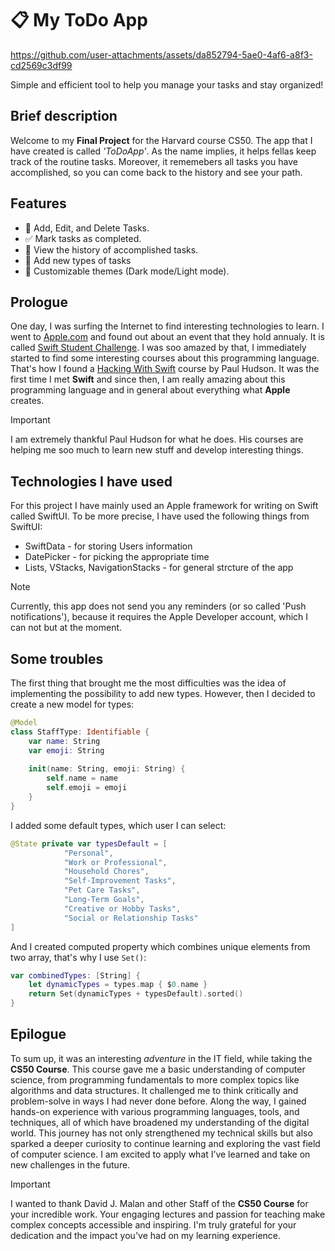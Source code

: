# 📋 My ToDo App

https://github.com/user-attachments/assets/da852794-5ae0-4af6-a8f3-cd2569c3df99

Simple and efficient tool to help you manage your tasks and stay organized!

## Brief description
Welcome to my **Final Project** for the Harvard course CS50. The app that I have created is called *'ToDoApp'*. As the name implies, it helps fellas keep track of the routine tasks. Moreover, it rememebers all tasks you have accomplished, so you can come back to the history and see your path. 

## Features
- 📝 Add, Edit, and Delete Tasks.
- ✅ Mark tasks as completed.
- 📜 View the history of accomplished tasks.
- 👥 Add new types of tasks
- 🎨 Customizable themes (Dark mode/Light mode).

## Prologue

One day, I was surfing the Internet to find interesting technologies to learn. I went to [Apple.com](https://www.apple.com/) and found out about an event that they hold annualy. It is called [Swift Student Challenge](https://developer.apple.com/swift-student-challenge/). I was soo amazed by that, I immediately started to find some interesting courses about this programming language. That's how I found a [Hacking With Swift](https://www.hackingwithswift.com/100/swiftui) course by Paul Hudson.
It was the first time I met **Swift** and since then, I am really amazing about this programming language and in general about everything what **Apple** creates.

> [!IMPORTANT]
> I am extremely thankful Paul Hudson for what he does. His courses are helping me soo much to learn new stuff and develop interesting things.

## Technologies I have used

For this project I have mainly used an Apple framework for writing on Swift called SwiftUI. To be more precise, I have used the following things from SwiftUI: 

- SwiftData - for storing Users information
- DatePicker - for picking the appropriate time
- Lists, VStacks, NavigationStacks - for general strcture of the app

> [!NOTE]
> Currently, this app does not send you any reminders (or so called 'Push notifications'), because it requires the Apple Developer account, which I can not but at the moment.

## Some troubles
The first thing that brought me the most difficulties was the idea of implementing the possibility to add new types. However, then I decided to create a new model for types: 

```swift
@Model
class StaffType: Identifiable {
    var name: String
    var emoji: String
    
    init(name: String, emoji: String) {
        self.name = name
        self.emoji = emoji
    }
}
```

I added some default types, which user I can select:
```swift
@State private var typesDefault = [
            "Personal",
            "Work or Professional",
            "Household Chores",
            "Self-Improvement Tasks",
            "Pet Care Tasks",
            "Long-Term Goals",
            "Creative or Hobby Tasks",
            "Social or Relationship Tasks"
]
```

And I created computed property which combines unique elements from two array, that's why I use `Set()`:
```swift
var combinedTypes: [String] {
    let dynamicTypes = types.map { $0.name }
    return Set(dynamicTypes + typesDefault).sorted()
}
```

## Epilogue

To sum up, it was an interesting *adventure* in the IT field, while taking the **CS50 Course**. This course gave me a basic understanding of computer science, from programming fundamentals to more complex topics like algorithms and data structures. It challenged me to think critically and problem-solve in ways I had never done before. Along the way, I gained hands-on experience with various programming languages, tools, and techniques, all of which have broadened my understanding of the digital world. This journey has not only strengthened my technical skills but also sparked a deeper curiosity to continue learning and exploring the vast field of computer science. I am excited to apply what I’ve learned and take on new challenges in the future.

> [!IMPORTANT]
> I wanted to thank David J. Malan and other Staff of the **CS50 Course** for your incredible work. Your engaging lectures and passion for teaching make complex concepts accessible and inspiring. I'm truly grateful for your dedication and the impact you've had on my learning experience.






 
